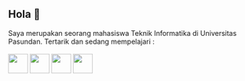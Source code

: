 ## Hola 👋

Saya merupakan seorang mahasiswa Teknik Informatika di Universitas Pasundan. Tertarik dan sedang mempelajari :
<br><br>
<img src="https://user-images.githubusercontent.com/57717256/184521479-504a47ce-b0c8-4ab6-93dd-e630bafd82d5.png" width="40px"/>
<img src="https://user-images.githubusercontent.com/57717256/184521606-8012b6be-4795-41f9-9e6c-d227102813ed.png" width="40px"/>
<img src="https://user-images.githubusercontent.com/57717256/184521632-bd0d466b-065a-4ac8-aed7-c99f17b8c936.png" width="40px"/>
<img src="https://user-images.githubusercontent.com/57717256/184521656-7bd47d4d-0d1a-4cb3-a202-dadcc10907d0.png" width="40px"/>
<br><br>
